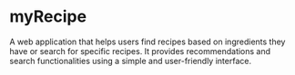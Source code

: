 # myRecipe
A web application that helps users find recipes based on ingredients they have or search for specific recipes. It provides recommendations and search functionalities using a simple and user-friendly interface.
